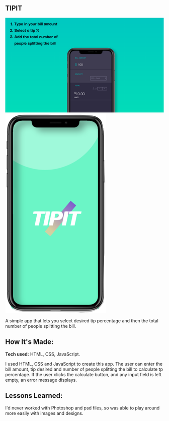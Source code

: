 ## TIPIT
     
![tip it](https://github.com/gabrielacepeda/Tip-It/blob/master/screenshot.png)
![Tip It preview](https://github.com/gabrielacepeda/Tip-It/blob/master/assets/screen.png)

  
A simple app that lets you select desired tip percentage and then the total number of people splitting the bill.

## How It's Made:

**Tech used:** HTML, CSS, JavaScript.

I used HTML, CSS and JavaScript to create this app. The user can enter the bill amount, tip desired and number of people splitting the bill to calculate tp percentage. If the user clicks the calculate button, and any input field is left empty, an error message displays.


## Lessons Learned:

I'd never worked with Photoshop and psd files, so was able to play around more easily with images and designs.
